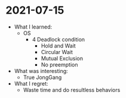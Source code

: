 # 2021-07-15

- What I learned:
  - OS
    - 4 Deadlock condition
      - Hold and Wait
      - Circular Wait
      - Mutual Exclusion
      - No preemption
- What was interesting:
  - True JongGang
- What I regret: 
  - Waste time and do resultless behaviors